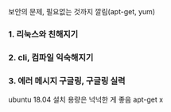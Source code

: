 보안의 문제, 필요없는 것까지 깔림(apt-get, yum)
### 1. 리눅스와 친해지기
### 2. cli, 컴파일 익숙해지기
### 3. 에러 메시지 구글링, 구글링 실력

ubuntu 18.04 설치
용량은 넉넉한 게 좋음
apt-get x 